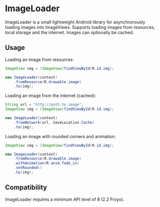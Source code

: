 # ImageLoader
ImageLoader is a small lightweight Android library for asynchronously loading images into ImageViews. Supports loading images from resources, local storage and the internet. Images can optionally be cached.

## Usage
Loading an image from resources:
```java
ImageView img = (ImageView)findViewById(R.id.img);

new ImageLoader(context)
    .fromResource(R.drawable.image)
    .to(img);
```

Loading an image from the internet (cached):
```java
String url = "http://path.to.image";
ImageView img = (ImageView)findViewById(R.id.img);

new ImageLoader(context)
    .fromNetwork(url, SaveLocation.Cache)
    .to(img);
```
Loading an image with rounded corners and animation:
```java
ImageView img = (ImageView)findViewById(R.id.img);

new ImageLoader(context)
    .fromResource(R.drawable.image)
    .withAnimation(R.anim.fade_in)
    .setRounded()
    .to(img);
```

## Compatibility
ImageLoader requires a minimum API level of 8 (2.2 Froyo).
